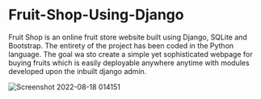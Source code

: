# Fruit-Shop-Using-Django
Fruit Shop is an online fruit store website built using Django, SQLite and Bootstrap. The entirety of the project has been coded in the Python language. The goal wa sto create a simple yet sophisticated webpage for buying fruits which is easily deployable anywhere anytime with modules developed upon the inbuilt django admin.

![Screenshot 2022-08-18 014151](https://user-images.githubusercontent.com/111433055/185239431-7f861302-3375-458e-a59b-d3dcfb4db94c.jpg)
